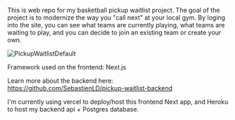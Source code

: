 This is web repo for my basketball pickup waitlist project. The goal of the project is to modernize the way you "call next" at your local gym. By loging into the site, you can see what teams are currently playing, what teams are waiting to play, and you can decide to join an existing team or create your own.

![PickupWaitlistDefault](https://user-images.githubusercontent.com/97064483/194792530-33680218-cfd1-4dcb-a79e-39192e9e5128.PNG)

Framework used on the frontend: Next.js

Learn more about the backend here: https://github.com/SebastienLD/pickup-waitlist-backend

I'm currently using vercel to deploy/host this frontend Next app, and Heroku to host my backend api + Postgres database.
